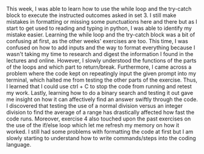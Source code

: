 This week, I was able to learn how to use the while loop and the try-catch block to execute the instructed outcomes asked in set 3. I still make mistakes in formatting or missing some punctuations here and there but as I start to get used to reading and typing in python, I was able to identify my mistake easier. Learning the while loop and the try-catch block was a bit of confusing at first, as the other weeks' exercises are too. This time, I was confused on how to add inputs and the way to format everything because I wasn't taking my time to research and digest the information I found in the lectures and online. However, I slowly understood the functions of the parts of the loops and which part to return/break. Furthermore, I came across a problem where the code kept on repeatingly input the given prompt into my terminal, which halted me from testing the other parts of the exercise. Thus, I learned that I could use ctrl + C to stop the code from running and retest my work. Lastly, learning how to do a binary search and testing it out gave me insight on how it can affectively find an answer swiftly through the code. I discovered that testing the use of a normal division versus an integer division to find the average of a range has drastically affected how fast the code runs. Moreover, exercise 4 also touched upon the past exercises on the use of the if/else loop which let me refresh my memory on how it worked. I still had some problems with formatting the code at first but I am slowly starting to understand how to write commands/steps into the coding language.

